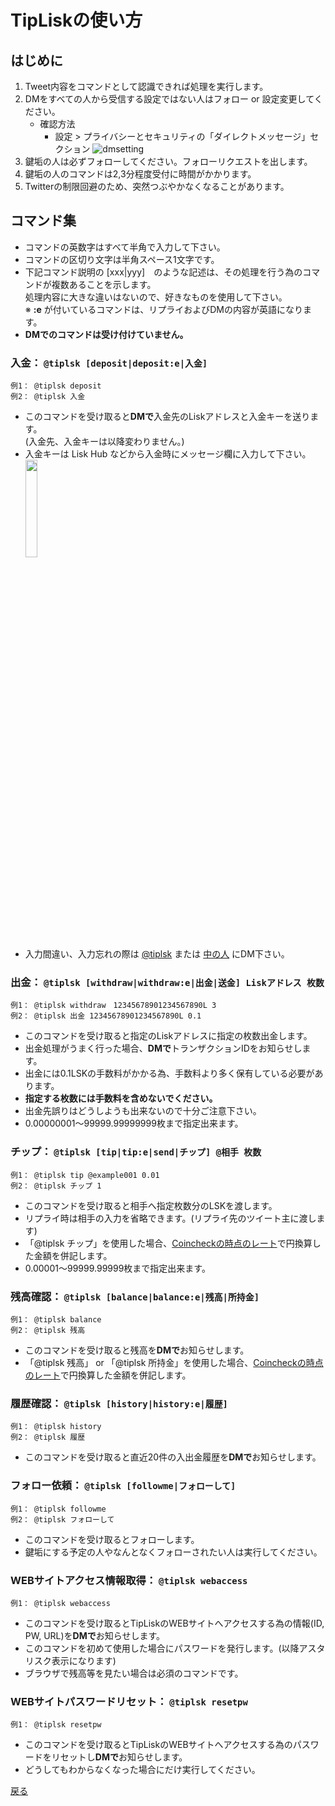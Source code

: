 # TipLiskの使い方

## はじめに
1. Tweet内容をコマンドとして認識できれば処理を実行します。
2. DMをすべての人から受信する設定ではない人はフォロー or 設定変更してください。
   - 確認方法
     - 設定 > プライバシーとセキュリティの「ダイレクトメッセージ」セクション
       ![dmsetting](https://lisknonanika.github.io/tiplisk/img/dmsetting.png)
3. 鍵垢の人は必ずフォローしてください。フォローリクエストを出します。
4. 鍵垢の人のコマンドは2,3分程度受付に時間がかかります。
5. Twitterの制限回避のため、突然つぶやかなくなることがあります。

## コマンド集
- コマンドの英数字はすべて半角で入力して下さい。 
- コマンドの区切り文字は半角スペース1文字です。
- 下記コマンド説明の [xxx|yyy]　のような記述は、その処理を行う為のコマンドが複数あることを示します。<br>
  処理内容に大きな違いはないので、好きなものを使用して下さい。<br>
  ※ **:e** が付いているコマンドは、リプライおよびDMの内容が英語になります。
- **DMでのコマンドは受け付けていません。**

### 入金： ```@tiplsk [deposit|deposit:e|入金]```
  ```
  例1： @tiplsk deposit
  例2： @tiplsk 入金
  ```
  - このコマンドを受け取ると**DMで**入金先のLiskアドレスと入金キーを送ります。<br>(入金先、入金キーは以降変わりません。)
  - 入金キーは Lisk Hub などから入金時にメッセージ欄に入力して下さい。<br>
    <img src="https://lisknonanika.github.io/tiplisk/img/howto_deposit.png" width="20%" height="20%"/>
  - 入力間違い、入力忘れの際は [@tiplsk](https://twitter.com/tiplsk) または [中の人](https://twitter.com/ys_mdmg) にDM下さい。

### 出金： ```@tiplsk [withdraw|withdraw:e|出金|送金] Liskアドレス 枚数```
  ```
  例1： @tiplsk withdraw　12345678901234567890L 3
  例2： @tiplsk 出金 12345678901234567890L 0.1
  ```
  - このコマンドを受け取ると指定のLiskアドレスに指定の枚数出金します。
  - 出金処理がうまく行った場合、**DMで**トランザクションIDをお知らせします。
  - 出金には0.1LSKの手数料がかかる為、手数料より多く保有している必要があります。
  - **指定する枚数には手数料を含めないでください。**
  - 出金先誤りはどうしようも出来ないので十分ご注意下さい。
  - 0.00000001〜99999.99999999枚まで指定出来ます。
  
### チップ： ```@tiplsk [tip|tip:e|send|チップ] @相手 枚数```
  ```
  例1： @tiplsk tip @example001 0.01
  例2： @tiplsk チップ 1
  ```
  - このコマンドを受け取ると相手へ指定枚数分のLSKを渡します。
  - リプライ時は相手の入力を省略できます。(リプライ先のツイート主に渡します)
  - 「@tiplsk チップ」を使用した場合、[Coincheckの時点のレート](https://coincheck.com/api/rate/lsk_jpy)で円換算した金額を併記します。
  - 0.00001〜99999.99999枚まで指定出来ます。

### 残高確認： ```@tiplsk [balance|balance:e|残高|所持金]```
  ```
  例1： @tiplsk balance
  例2： @tiplsk 残高
  ```
  - このコマンドを受け取ると残高を**DMで**お知らせします。
  - 「@tiplsk 残高」 or 「@tiplsk 所持金」を使用した場合、[Coincheckの時点のレート](https://coincheck.com/api/rate/lsk_jpy)で円換算した金額を併記します。

### 履歴確認： ```@tiplsk [history|history:e|履歴]```
  ```
  例1： @tiplsk history
  例2： @tiplsk 履歴
  ```
  - このコマンドを受け取ると直近20件の入出金履歴を**DMで**お知らせします。
  
### フォロー依頼： ```@tiplsk [followme|フォローして]```
  ```
  例1： @tiplsk followme
  例2： @tiplsk フォローして
  ```
  - このコマンドを受け取るとフォローします。
  - 鍵垢にする予定の人やなんとなくフォローされたい人は実行してください。

### WEBサイトアクセス情報取得： ```@tiplsk webaccess```
  ```
  例1： @tiplsk webaccess
  ```
  - このコマンドを受け取るとTipLiskのWEBサイトへアクセスする為の情報(ID, PW, URL)を**DMで**お知らせします。
  - このコマンドを初めて使用した場合にパスワードを発行します。(以降アスタリスク表示になります)
  - ブラウザで残高等を見たい場合は必須のコマンドです。

### WEBサイトパスワードリセット： ```@tiplsk resetpw```
  ```
  例1： @tiplsk resetpw
  ```
  - このコマンドを受け取るとTipLiskのWEBサイトへアクセスする為のパスワードをリセットし**DMで**お知らせします。
  - どうしてもわからなくなった場合にだけ実行してください。

[戻る](https://lisknonanika.github.io/tiplisk/)
